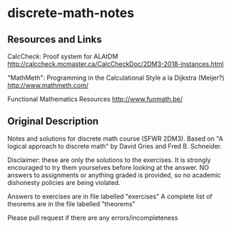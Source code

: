 # discrete-math-notes

## Resources and Links

CalcCheck: Proof system for ALAtDM
http://calccheck.mcmaster.ca/CalcCheckDoc/2DM3-2018-instances.html

"MathMeth": Programming in the Calculational Style a la Dijkstra (Meijer?)
http://www.mathmeth.com/

Functional Mathematics Resources
http://www.funmath.be/

## Original Description

Notes and solutions for discrete math course (SFWR 2DM3). Based on "A logical approach to discrete math" by David Gries and Fred B. Schneider.

Disclaimer: these are only the solutions to the exercises. It is strongly encouraged to try them yourselves before looking at the answer. NO answers to assignments or anything graded is provided, so no academic dishonesty policies are being violated.

Answers to exercises are in file labelled "exercises"
A complete list of theorems are in the file labelled "theorems"

Please pull request if there are any errors/incompleteness

